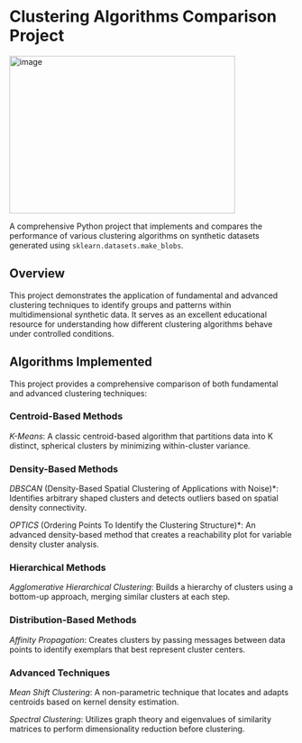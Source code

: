 # Clustering Algorithms Comparison Project
<img width="400" height="280" alt="image" src="https://github.com/user-attachments/assets/68a3a57a-a594-44f1-931b-c2f4256663b8" />

A comprehensive Python project that implements and compares the performance of various clustering algorithms on synthetic datasets generated using `sklearn.datasets.make_blobs`.

## Overview
This project demonstrates the application of fundamental and advanced clustering techniques to identify groups and patterns within multidimensional synthetic data. It serves as an excellent educational resource for understanding how different clustering algorithms behave under controlled conditions.

## Algorithms Implemented
This project provides a comprehensive comparison of both fundamental and advanced clustering techniques:

### Centroid-Based Methods

_K-Means_: A classic centroid-based algorithm that partitions data into K distinct, spherical clusters by minimizing within-cluster variance.

### Density-Based Methods

_DBSCAN_ (Density-Based Spatial Clustering of Applications with Noise)*: Identifies arbitrary shaped clusters and detects outliers based on spatial density connectivity.

_OPTICS_ (Ordering Points To Identify the Clustering Structure)*: An advanced density-based method that creates a reachability plot for variable density cluster analysis.

### Hierarchical Methods

_Agglomerative Hierarchical Clustering_: Builds a hierarchy of clusters using a bottom-up approach, merging similar clusters at each step.

### Distribution-Based Methods

_Affinity Propagation_: Creates clusters by passing messages between data points to identify exemplars that best represent cluster centers.

### Advanced Techniques

_Mean Shift Clustering_: A non-parametric technique that locates and adapts centroids based on kernel density estimation.

_Spectral Clustering_: Utilizes graph theory and eigenvalues of similarity matrices to perform dimensionality reduction before clustering.
